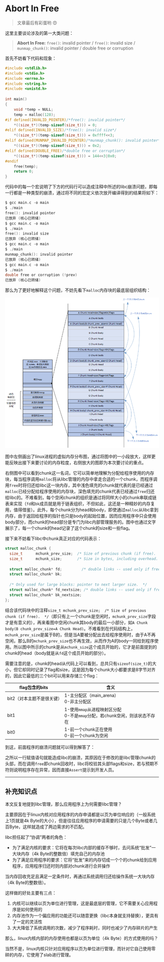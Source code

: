 # Abort In Free

> 文章最后有彩蛋哟 :heart_eyes:

这里主要谈论涉及的第一大类问题：

> **Abort In Free:**  `free()`: invalid pointer / `free()`: invalid size / `munmap_chunk()`: invalid pointer / double free or corruption

首先不妨看下代码和现象：

```C
#include <stdlib.h>
#include <stdio.h>
#include <errno.h>
#include <string.h>
#include <unistd.h>

int main()
{
    void *temp = NULL;
    temp = malloc(128);
#if defined(INVALID_POINTER)/*free(): invalid pointer*/
    *((size_t*)(temp-sizeof(size_t))) = 0;
#elif defined(INVALID_SIZE)/*free(): invalid size*/
    *((size_t*)(temp-sizeof(size_t))) = 0xffff<<3;
#elif defined(MUNMAP_INVALID_POINTER)/*munmap_chunk(): invalid pointer*/
    *((size_t*)(temp-sizeof(size_t))) = 0x2;
#elif defined(DOUBLE_FREE)/*double free or corruption*/
    *((size_t*)(temp-sizeof(size_t))) = 144<<3|0x0;
#endif
    free(temp);
	return 0;
}
```

代码中的每一个宏说明了下方的代码行可以造成注释中所述的libc崩溃问题，即每一行都是一种类型的崩溃，通过将不同的宏定义依次放开编译得到的结果将如下：

```C
$ gcc main.c -o main
$ ./main
free(): invalid pointer
已放弃 (核心已转储)
$ gcc main.c -o main
$ ./main
free(): invalid size
已放弃 (核心已转储)
$ gcc main.c -o main
$ ./main
munmap_chunk(): invalid pointer
已放弃 (核心已转储)
$ gcc main.c -o main
$ ./main
double free or corruption (!prev)
已放弃 (核心已转储)
```

那么为了更好地解释这个问题，不妨先看下`malloc`内存块的最底层组织结构：

![Image text](../../../img-storage/malloc%E5%86%85%E5%AD%98%E7%BB%84%E7%BB%87.png)

图中左侧画出了linux进程的虚拟内存分布图，通过将图中的一小段放大，这样更能反映出接下来要讨论的内存粒度，右侧放大的图即为本次要讨论的重点。

右侧图中可以看到chunk这一名词，它可以简单地理解为分配给程序使用的内存块，每当程序调用`malloc`将从libc管理的内存中拿走合适的一个chunk，而程序调用`free`时将归还给libc这一块内存，其中浅色填充的chunk就代表的是已经通过`malloc`已经分配给程序使用的内存块，深色填充的chunk代表已经通过`free`归还给libc的。不难看到，每个空闲chunk的组织是通过将同样大小的chunk串联成链表来实现（`fd`和`bk`成员就是用于链表组织，不但如此，这还是一种精妙的内存复用，值得借鉴）。此外，每个chunk分为head和body，即使通过`malloc`从libc拿到内存，由于返回给程序的指针也只是body的起始位置，因而应用程序中只会使用body部分，而chunk的head部分是专门为libc内部管理服务的。图中也通过文字展示了，每一个chunk的head记录了这个chunk的size和一些flag。

接下来不妨看下libc中chunk真正对应的代码表示：

```c
struct malloc_chunk {
  size_t      mchunk_prev_size;  /* Size of previous chunk (if free).  */
  size_t      mchunk_size;       /* Size in bytes, including overhead. */

  struct malloc_chunk* fd;         /* double links -- used only if free. */
  struct malloc_chunk* bk;

  /* Only used for large blocks: pointer to next larger size.  */
  struct malloc_chunk* fd_nextsize; /* double links -- used only if free. */
  struct malloc_chunk* bk_nextsize;
};
```

结合该代码块中的注释`size_t mchunk_prev_size;  /* Size of previous chunk (if free).  */`（即只有上一个chunk是空闲时，`mchunk_prev_size`字段才是有意义的），再来看图中空闲chunk其body的最后一小部分，如`A Chunk body(B chunk_prev_size=A Chunk Head)`。不难看到在代码结构上，`mchunk_prev_size`是属于B的，但是当A要被分配出去给程序使用时，由于A不再空闲，那么B的`mchunk_prev_size`也不再生效，从而作为A的body一同给到程序使用。所以图中所示的chunk是从`mchunk_size`这个成员开始的，它才是前面提到的chunk的head（body就是从`fd`这个成员开始的部分）。

需要注意的是，chunk的head从代码上可以看到，总共只有`sizeof(size_t)`的大小，但它却同时记录了flag和size，这是因为每个chunk大小都要求是8字节对齐的，因此它最低的三个bit可以用来存储三个flag：

|flag包含的bits|含义|
|--|--|
|bit2（对本主题不是很关键）|1-主分配区（main_arena）<br>0-非主分配区|
|bit1|1-使用`mmap`从进程映射区分配<br>0-不是`mmap`分配，若chunk空闲，则该状态不存在|
|bit0|1-前一个chunk正在使用<br>0-前一个chunk为空闲|

到这，前面程序的崩溃问题就可以得到解答了：

之所以一行赋值语句就能造成libc的崩溃，其原因在于修改的是libc管理chunk的头部，而在调用`free`即chunk回收时，libc将校验其头部flags和size，若与预期不符则说明程序存在异常，因而直接`Assert`提示到开发人员。

---

## 补充知识点

本文反复地提到libc管理，那么应用程序上为何需要libc管理？

主要原因在于linux内核对应用程序的内存申请都是以页为单位响应的（一般系统上1页就是4k Byte的大小），但是往往应用程序的申请需要的只是几个Byte或者几百Byte，这样就造成了两边需求的不匹配。

libc担任起了“协调”两者的角色：

- 为了满足内核的要求：它将在每次libc内部的缓存不够时，去问系统“批发”一大块内存（4k Byte的整数倍）填充自己的内存池
- 为了满足应用程序的要求：它将“批发”来的内存切成一个个的chunk给到应用程序，应用程序归还时则内部对chunk进行合并操作

当内存回收充足且满足一定条件时，再通过系统调用归还给操作系统一大块内存（4k Byte的整数倍）。

这样做的好处主要有三点：

1. 内核可以继续以页为单位进行管理，这是最底层的管理，它不需要关心应用程序是如何使用的
2. 内存池作为一个偏应用的功能还可以随意更换（libc本身就支持替换），更具有了一定的灵活性
3. 大大降低了系统调用的次数，减少了程序耗时，同时也减少了内存碎片的产生

那么，linux内核内部的内存使用也都是以页为单位（4k Byte）的方式使用的吗？

当然不是，linux内核只针对应用程序以页为单位进行管理，而针对它自己使用零碎的内存，它使用了slab进行管理。

